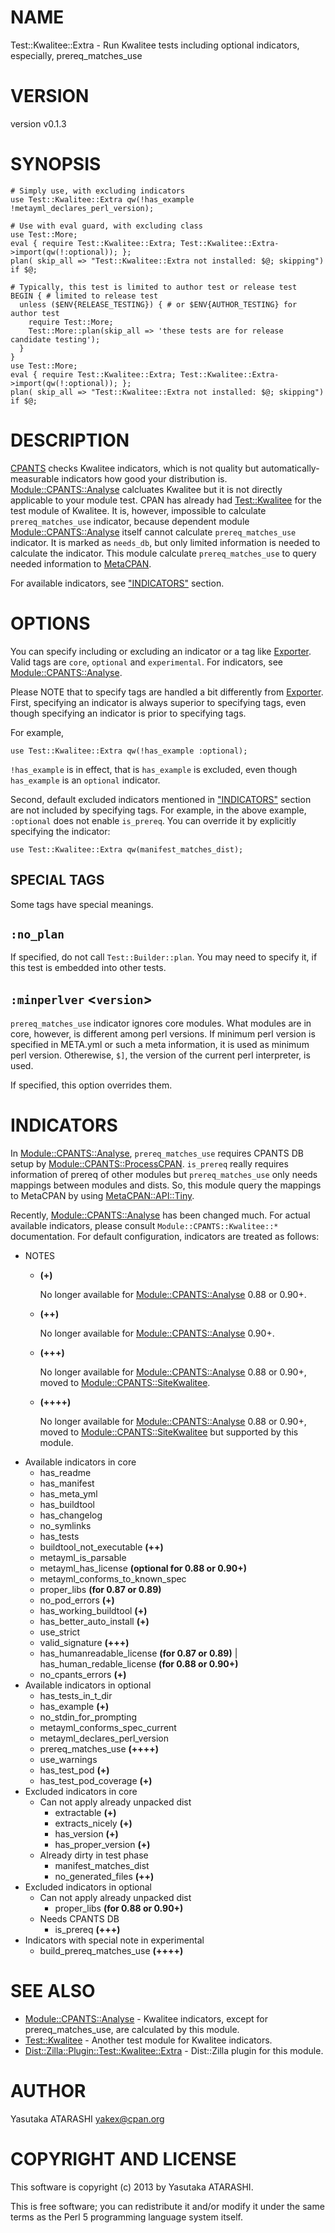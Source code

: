 # NAME

Test::Kwalitee::Extra - Run Kwalitee tests including optional indicators, especially, prereq\_matches\_use

# VERSION

version v0.1.3

# SYNOPSIS

    # Simply use, with excluding indicators
    use Test::Kwalitee::Extra qw(!has_example !metayml_declares_perl_version);

    # Use with eval guard, with excluding class
    use Test::More;
    eval { require Test::Kwalitee::Extra; Test::Kwalitee::Extra->import(qw(!:optional)); };
    plan( skip_all => "Test::Kwalitee::Extra not installed: $@; skipping") if $@;

    # Typically, this test is limited to author test or release test
    BEGIN { # limited to release test
      unless ($ENV{RELEASE_TESTING}) { # or $ENV{AUTHOR_TESTING} for author test
        require Test::More;
        Test::More::plan(skip_all => 'these tests are for release candidate testing');
      }
    }
    use Test::More;
    eval { require Test::Kwalitee::Extra; Test::Kwalitee::Extra->import(qw(!:optional)); };
    plan( skip_all => "Test::Kwalitee::Extra not installed: $@; skipping") if $@;

# DESCRIPTION

[CPANTS](http://cpants.cpanauthors.org/) checks Kwalitee indicators, which is not quality but automatically-measurable indicators how good your distribution is. [Module::CPANTS::Analyse](http://search.cpan.org/perldoc?Module::CPANTS::Analyse) calcluates Kwalitee but it is not directly applicable to your module test. CPAN has already had [Test::Kwalitee](http://search.cpan.org/perldoc?Test::Kwalitee) for the test module of Kwalitee. It is, however, impossible to calculate `prereq_matches_use` indicator, because dependent module [Module::CPANTS::Analyse](http://search.cpan.org/perldoc?Module::CPANTS::Analyse) itself cannot calculate `prereq_matches_use` indicator. It is marked as `needs_db`, but only limited information is needed to calculate the indicator. This module calculate `prereq_matches_use` to query needed information to [MetaCPAN](https://metacpan.org/).

For available indicators, see ["INDICATORS"](#INDICATORS) section.

# OPTIONS

You can specify including or excluding an indicator or a tag like [Exporter](http://search.cpan.org/perldoc?Exporter). Valid tags are `core`, `optional` and `experimental`. For indicators, see [Module::CPANTS::Analyse](http://search.cpan.org/perldoc?Module::CPANTS::Analyse).

Please NOTE that to specify tags are handled a bit differently from [Exporter](http://search.cpan.org/perldoc?Exporter). First, specifying an indicator is always superior to specifying tags, even though specifying an indicator is prior to specifying tags.

For example, 

    use Test::Kwalitee::Extra qw(!has_example :optional);

`!has_example` is in effect, that is `has_example` is excluded, even though `has_example` is an `optional` indicator.

Second, default excluded indicators mentioned in ["INDICATORS"](#INDICATORS) section are not included by specifying tags. For example, in the above example, `:optional` does not enable `is_prereq`. You can override it by explicitly specifying the indicator:

    use Test::Kwalitee::Extra qw(manifest_matches_dist);

## SPECIAL TAGS

Some tags have special meanings.

## `:no_plan`

If specified, do not call `Test::Builder::plan`. You may need to specify it, if this test is embedded into other tests.

## `:minperlver` <`version`\>

`prereq_matches_use` indicator ignores core modules. What modules are in core, however, is different among perl versions. If minimum perl version is specified in META.yml or such a meta information, it is used as minimum perl version. Otherewise, `$]`, the version of the current perl interpreter, is used.

If specified, this option overrides them.

# INDICATORS

In [Module::CPANTS::Analyse](http://search.cpan.org/perldoc?Module::CPANTS::Analyse), `prereq_matches_use` requires CPANTS DB setup by [Module::CPANTS::ProcessCPAN](http://search.cpan.org/perldoc?Module::CPANTS::ProcessCPAN). `is_prereq` really requires information of prereq of other modules but `prereq_matches_use` only needs mappings between modules and dists. So, this module query the mappings to MetaCPAN by using [MetaCPAN::API::Tiny](http://search.cpan.org/perldoc?MetaCPAN::API::Tiny).

Recently, [Module::CPANTS::Analyse](http://search.cpan.org/perldoc?Module::CPANTS::Analyse) has been changed much. For actual available indicators, please consult `Module::CPANTS::Kwalitee::*` documentation. For default configuration, indicators are treated as follows:

- NOTES
    - __(+)__

        No longer available for [Module::CPANTS::Analyse](http://search.cpan.org/perldoc?Module::CPANTS::Analyse) 0.88 or 0.90+.

    - __(++)__

        No longer available for [Module::CPANTS::Analyse](http://search.cpan.org/perldoc?Module::CPANTS::Analyse) 0.90+.

    - __(+++)__

        No longer available for [Module::CPANTS::Analyse](http://search.cpan.org/perldoc?Module::CPANTS::Analyse) 0.88 or 0.90+, moved to [Module::CPANTS::SiteKwalitee](https://github.com/cpants/Module-CPANTS-SiteKwalitee).

    - __(++++)__

        No longer available for [Module::CPANTS::Analyse](http://search.cpan.org/perldoc?Module::CPANTS::Analyse) 0.88 or 0.90+, moved to [Module::CPANTS::SiteKwalitee](https://github.com/cpants/Module-CPANTS-SiteKwalitee) but supported by this module.
- Available indicators in core
    - has\_readme
    - has\_manifest
    - has\_meta\_yml
    - has\_buildtool
    - has\_changelog
    - no\_symlinks
    - has\_tests
    - buildtool\_not\_executable __(++)__
    - metayml\_is\_parsable
    - metayml\_has\_license __(optional for 0.88 or 0.90+)__
    - metayml\_conforms\_to\_known\_spec
    - proper\_libs __(for 0.87 or 0.89)__
    - no\_pod\_errors __(+)__
    - has\_working\_buildtool __(+)__
    - has\_better\_auto\_install __(+)__
    - use\_strict
    - valid\_signature __(+++)__
    - has\_humanreadable\_license __(for 0.87 or 0.89)__ | has\_human\_redable\_license __(for 0.88 or 0.90+)__
    - no\_cpants\_errors __(+)__
- Available indicators in optional
    - has\_tests\_in\_t\_dir
    - has\_example __(+)__
    - no\_stdin\_for\_prompting
    - metayml\_conforms\_spec\_current
    - metayml\_declares\_perl\_version
    - prereq\_matches\_use __(++++)__
    - use\_warnings
    - has\_test\_pod __(+)__
    - has\_test\_pod\_coverage __(+)__
- Excluded indicators in core
    - Can not apply already unpacked dist
        - extractable __(+)__
        - extracts\_nicely __(+)__
        - has\_version __(+)__
        - has\_proper\_version __(+)__
    - Already dirty in test phase
        - manifest\_matches\_dist
        - no\_generated\_files __(++)__
- Excluded indicators in optional
    - Can not apply already unpacked dist
        - proper\_libs __(for 0.88 or 0.90+)__
    - Needs CPANTS DB
        - is\_prereq __(+++)__
- Indicators with special note in experimental
    - build\_prereq\_matches\_use __(++++)__

# SEE ALSO

- [Module::CPANTS::Analyse](http://search.cpan.org/perldoc?Module::CPANTS::Analyse) - Kwalitee indicators, except for prereq\_matches\_use, are calculated by this module.
- [Test::Kwalitee](http://search.cpan.org/perldoc?Test::Kwalitee) - Another test module for Kwalitee indicators.
- [Dist::Zilla::Plugin::Test::Kwalitee::Extra](http://search.cpan.org/perldoc?Dist::Zilla::Plugin::Test::Kwalitee::Extra) - Dist::Zilla plugin for this module.

# AUTHOR

Yasutaka ATARASHI <yakex@cpan.org>

# COPYRIGHT AND LICENSE

This software is copyright (c) 2013 by Yasutaka ATARASHI.

This is free software; you can redistribute it and/or modify it under
the same terms as the Perl 5 programming language system itself.
